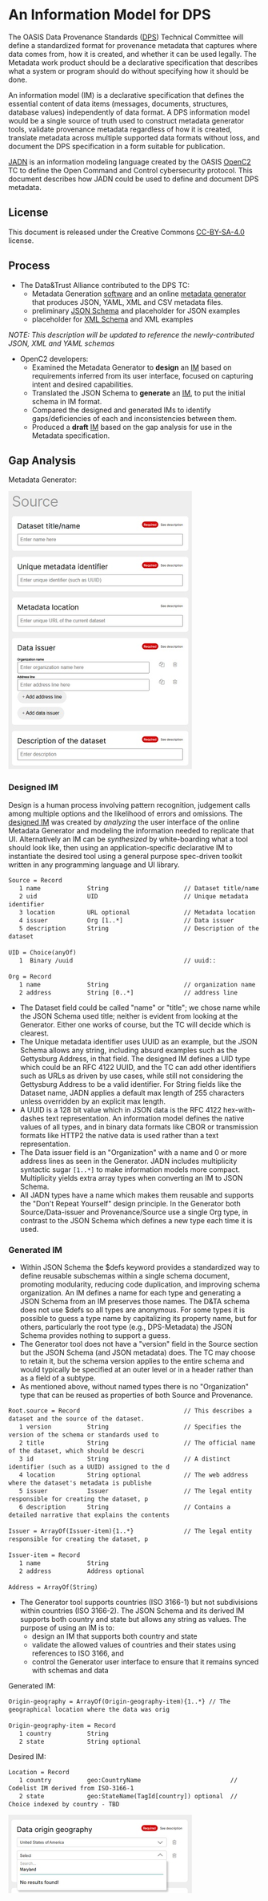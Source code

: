 # An Information Model for DPS

The OASIS Data Provenance Standards
([DPS](https://docs.google.com/document/d/1FswDKOteTbMfBU9bfQGO9xH2MIRwaAcx))
Technical Committee will define a standardized format for provenance metadata that captures
where data comes from, how it is created, and whether it can be used legally.
The Metadata work product should be a declarative specification that describes what a system or program
should do without specifying how it should be done.

An information model (IM) is a declarative specification that defines the essential content
of data items (messages, documents, structures, database values) independently of data format.
A DPS information model would be a single source of truth used to construct metadata generator
tools, validate provenance metadata regardless of how it is created, translate metadata across
multiple supported data formats without loss, and document the DPS specification in a form
suitable for publication.

[JADN](https://docs.oasis-open.org/openc2/jadn/v2.0/jadn-v2.0.html)
is an information modeling language created by the OASIS
[OpenC2](https://groups.oasis-open.org/communities/tc-community-home2?CommunityKey=a34c9baf-48b2-44c5-a567-018dc7d32296)
TC to define the Open Command and Control cybersecurity protocol.
This document describes how JADN could be used to define and document DPS metadata.

## License
This document is released under the Creative Commons
[CC-BY-SA-4.0](https://creativecommons.org/licenses/by-sa/4.0/) license.

## Process
* The Data&Trust Alliance contributed to the DPS TC:
  * Metadata Generation
    [software](https://groups.oasis-open.org/higherlogic/ws/groups/2c60b2cf-45d3-48cd-8594-0194f182b33d/documents/dps3709/document?document_id=72724)
    and an online [metadata generator](https://data-and-trust-alliance-data-provenance-standards.northeurope.cloudapp.azure.com/)
    that produces JSON, YAML, XML and CSV metadata files.
  * preliminary
    [JSON Schema](https://groups.oasis-open.org/higherlogic/ws/groups/2c60b2cf-45d3-48cd-8594-0194f182b33d/download/72727)
    and placeholder for JSON examples
  * placeholder for [XML Schema](https://groups.oasis-open.org/higherlogic/ws/groups/2c60b2cf-45d3-48cd-8594-0194f182b33d/download/72728)
    and XML examples
  
*NOTE: This description will be updated to reference the newly-contributed JSON, XML and YAML schemas*

* OpenC2 developers:
  * Examined the Metadata Generator to **design** an [IM](Schemas/Designed) based on requirements inferred from its user interface,
    focused on capturing intent and desired capabilities.
  * Translated the JSON Schema to **generate** an [IM](Schemas/Generated), to put the initial schema in IM format.
  * Compared the designed and generated IMs to identify gaps/deficiencies of each and inconsistencies between them.
  * Produced a **draft** [IM](Schemas/DPS) based on the gap analysis for use in the Metadata specification.

## Gap Analysis

Metadata Generator:

![](images/title.jpg)

### Designed IM
Design is a human process involving pattern recognition, judgement calls among multiple options
and the likelihood of errors and omissions. The [designed IM](Schemas/Designed/dps.jidl) was created by *analyzing*
the user interface of the online Metadata Generator and modeling the information needed to replicate that
UI. Alternatively an IM can be *synthesized* by white-boarding what a tool should look like,
then using an application-specific declarative IM to instantiate the desired tool using a general purpose
spec-driven toolkit written in any programming language and UI library.

```
Source = Record
   1 name             String                     // Dataset title/name
   2 uid              UID                        // Unique metadata identifier
   3 location         URL optional               // Metadata location
   4 issuer           Org [1..*]                 // Data issuer
   5 description      String                     // Description of the dataset

UID = Choice(anyOf)
   1  Binary /uuid                               // uuid::

Org = Record
   1 name             String                     // organization name
   2 address          String [0..*]              // address line
```

* The Dataset field could be called "name" or "title"; we chose name while the
JSON Schema used title; neither is evident from looking at the Generator.
Either one works of course, but the TC will decide which is clearest.
* The Unique metadata identifier uses UUID as an example, but the JSON Schema allows
any string, including absurd examples such as the Gettysburg Address, in that field.
The designed IM defines a UID type which could be an RFC 4122 UUID, and the TC can add other
identifiers such as URLs as driven by use cases, while still not considering the Gettysburg
Address to be a valid identifier. For String fields like the Dataset name, JADN applies a
default max length of 255 characters unless overridden by an explicit max length.
* A UUID is a 128 bit value which in JSON data is the RFC 4122 hex-with-dashes text
representation. An information model defines the native values of all types,
and in binary data formats like CBOR or transmission formats like HTTP2 the native
data is used rather than a text representation.
* The Data issuer field is an "Organization" with a name and 0 or more address lines
as seen in the Generator. JADN includes multiplicity syntactic sugar `[1..*]` to make
information models more compact. Multiplicity yields extra array types when converting
an IM to JSON Schema.
* All JADN types have a name which makes them reusable and supports the "Don't Repeat
Yourself" design principle. In the Generator both Source/Data-issuer and
Provenance/Source use a single Org type, in contrast to the JSON Schema which
defines a new type each time it is used.

### Generated IM

* Within JSON Schema the \$defs keyword provides a standardized way to define reusable
subschemas within a single schema document, promoting modularity, reducing code duplication,
and improving schema organization. An IM defines a name for each type and generating a
JSON Schema from an IM preserves those names. The D&TA schema does not use $defs so all
types are anonymous. For some types it is possible to guess a type name by capitalizing
its property name, but for others, particularly the root type (e.g., DPS-Metadata) the
JSON Schema provides nothing to support a guess.
* The Generator tool does not have a "version" field in the Source section but the JSON Schema
(and JSON metadata) does. The TC may choose to retain it, but the schema version applies
to the entire schema and would typically be specified at an outer level or in a header
rather than as a field of a subtype.
* As mentioned above, without named types there is no "Organization" type that can be reused
as properties of both Source and Provenance.

```
Root.source = Record                             // This describes a dataset and the source of the dataset.
   1 version          String                     // Specifies the version of the schema or standards used to 
   2 title            String                     // The official name of the dataset, which should be descri
   3 id               String                     // A distinct identifier (such as a UUID) assigned to the d
   4 location         String optional            // The web address where the dataset's metadata is publishe
   5 issuer           Issuer                     // The legal entity responsible for creating the dataset, p
   6 description      String                     // Contains a detailed narrative that explains the contents

Issuer = ArrayOf(Issuer-item){1..*}              // The legal entity responsible for creating the dataset, p

Issuer-item = Record
   1 name             String
   2 address          Address optional

Address = ArrayOf(String)
```

* The Generator tool supports countries (ISO 3166-1) but not subdivisions within countries
  (ISO 3166-2). The JSON Schema and its derived IM supports both country and state but
  allows any string as values. The purpose of using an IM is to:
  * design an IM that supports both country and state
  * validate the allowed values of countries and their states using references to ISO 3166, and
  * control the Generator user interface to ensure that it remains synced with schemas and data

Generated IM:
```
Origin-geography = ArrayOf(Origin-geography-item){1..*} // The geographical location where the data was orig

Origin-geography-item = Record
   1 country          String
   2 state            String optional
```
Desired IM:
```
Location = Record
   1 country          geo:CountryName                         // Codelist IM derived from ISO-3166-1
   2 state            geo:StateName(TagId[country]) optional  // Choice indexed by country - TBD
```

![](images/geography.jpg)

